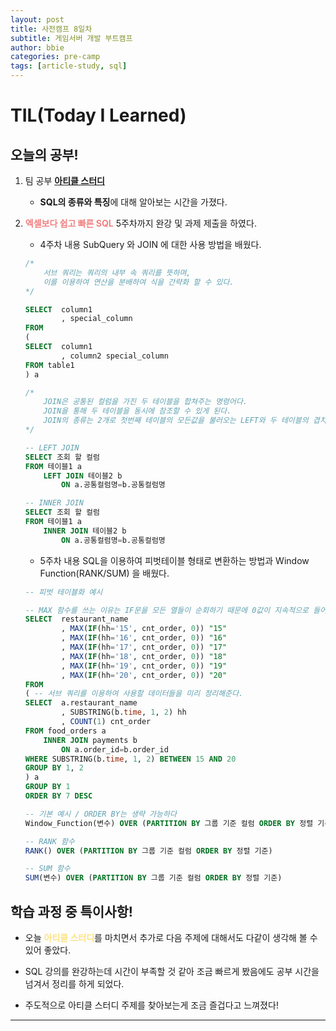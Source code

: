 ```yaml
---
layout: post
title: 사전캠프 8일차
subtitle: 게임서버 개발 부트캠프
author: bbie
categories: pre-camp
tags: [article-study, sql]
---
```


# TIL(Today I Learned)

## 오늘의 공부!

1. 팀 공부 [**아티클 스터디**](https://www.notion.so/241014-11f6cbfc0b938192ac5fde2b8b9abb1c?pvs=4)
    - **SQL의 종류와 특징**에 대해 알아보는 시간을 가졌다.
  
2. <span style="color : #F08080">**엑셀보다 쉽고 빠른 SQL**</span> 5주차까지 완강 및 과제 제출을 하였다.

    - 4주차 내용
    SubQuery 와 JOIN 에 대한 사용 방법을 배웠다.

    ```sql
    /*  
        서브 쿼리는 쿼리의 내부 속 쿼리를 뜻하며, 
        이를 이용하여 연산을 분배하여 식을 간략화 할 수 있다. 
    */

    SELECT  column1
            , special_column
    FROM
    (
    SELECT  column1
            , column2 special_column
    FROM table1
    ) a

    /*  
        JOIN은 공통된 컬럼을 가진 두 테이블을 합쳐주는 명령어다.
        JOIN을 통해 두 테이블을 동시에 참조할 수 있게 된다.  
        JOIN의 종류는 2개로 첫번째 테이블의 모든값을 불러오는 LEFT와 두 테이블의 겹치는 열들만을 가져오는 INNER 가 있다. 
    */

    -- LEFT JOIN
    SELECT 조회 할 컬럼
    FROM 테이블1 a 
        LEFT JOIN 테이블2 b 
            ON a.공통컬럼명=b.공통컬럼명

    -- INNER JOIN
    SELECT 조회 할 컬럼
    FROM 테이블1 a 
        INNER JOIN 테이블2 b 
            ON a.공통컬럼명=b.공통컬럼명
    ```
  
    - 5주차 내용
    SQL을 이용하여 피벗테이블 형태로 변환하는 방법과 Window Function(RANK/SUM) 을 배웠다.

    ```sql
    -- 피벗 테이블화 예시

    -- MAX 함수를 쓰는 이유는 IF문을 모든 열들이 순회하기 때문에 0값이 지속적으로 들어가는걸 막는 이유로 쓰는 것 같다.
    SELECT  restaurant_name
            , MAX(IF(hh='15', cnt_order, 0)) "15"
            , MAX(IF(hh='16', cnt_order, 0)) "16"
            , MAX(IF(hh='17', cnt_order, 0)) "17"
            , MAX(IF(hh='18', cnt_order, 0)) "18"
            , MAX(IF(hh='19', cnt_order, 0)) "19"
            , MAX(IF(hh='20', cnt_order, 0)) "20"
    FROM
    ( -- 서브 쿼리를 이용하여 사용할 데이터들을 미리 정리해준다.
    SELECT  a.restaurant_name
            , SUBSTRING(b.time, 1, 2) hh
            , COUNT(1) cnt_order
    FROM food_orders a 
        INNER JOIN payments b 
            ON a.order_id=b.order_id
    WHERE SUBSTRING(b.time, 1, 2) BETWEEN 15 AND 20
    GROUP BY 1, 2
    ) a
    GROUP BY 1
    ORDER BY 7 DESC

    -- 기본 예시 / ORDER BY는 생략 가능하다
    Window_Function(변수) OVER (PARTITION BY 그룹 기준 컬럼 ORDER BY 정렬 기준)

    -- RANK 함수
    RANK() OVER (PARTITION BY 그룹 기준 컬럼 ORDER BY 정렬 기준)

    -- SUM 함수
    SUM(변수) OVER (PARTITION BY 그룹 기준 컬럼 ORDER BY 정렬 기준)
    ```

## 학습 과정 중 특이사항!

- 오늘 <span style="color : #FCE283">**아티클 스터디**</span>를 마치면서 추가로 다음 주제에 대해서도 다같이 생각해 볼 수 있어 좋았다.

- SQL 강의를 완강하는데 시간이 부족할 것 같아 조금 빠르게 봤음에도 공부 시간을 넘겨서 정리를 하게 되었다.

- 주도적으로 아티클 스터디 주제를 찾아보는게 조금 즐겁다고 느껴졌다!

---